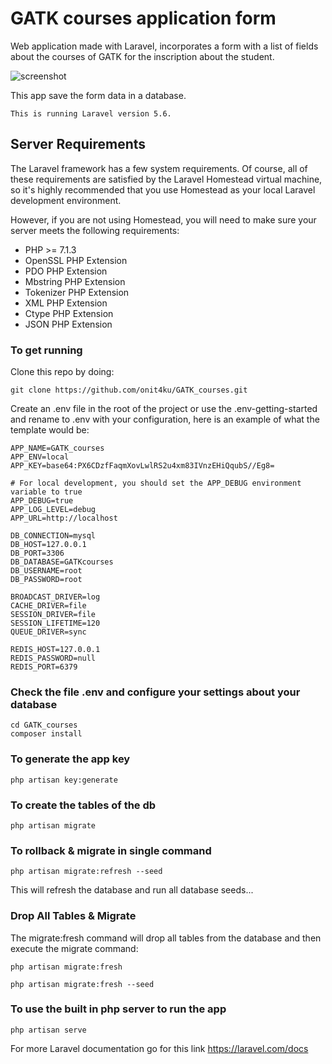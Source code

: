 # GATK courses application form

Web application made with Laravel, incorporates a form with a list of fields about the courses of GATK for the inscription about the student.

![screenshot](http://clinbioinfosspa.es/files/image/gatk.png)

This app save the form data in a database.

`This is running Laravel version 5.6.`

## Server Requirements

The Laravel framework has a few system requirements. Of course, all of these requirements are satisfied by the Laravel Homestead virtual machine, so it's highly recommended that you use Homestead as your local Laravel development environment.

However, if you are not using Homestead, you will need to make sure your server meets the following requirements:

* PHP >= 7.1.3
* OpenSSL PHP Extension
* PDO PHP Extension
* Mbstring PHP Extension
* Tokenizer PHP Extension
* XML PHP Extension
* Ctype PHP Extension
* JSON PHP Extension

### To get running

Clone this repo by doing:

    git clone https://github.com/onit4ku/GATK_courses.git

Create an .env file in the root of the project or use the .env-getting-started and rename to .env with your configuration, here is an example of what the template would be:

    APP_NAME=GATK_courses
    APP_ENV=local
    APP_KEY=base64:PX6CDzfFaqmXovLwlRS2u4xm83IVnzEHiQqubS//Eg8=

    # For local development, you should set the APP_DEBUG environment variable to true
    APP_DEBUG=true
    APP_LOG_LEVEL=debug
    APP_URL=http://localhost

    DB_CONNECTION=mysql
    DB_HOST=127.0.0.1
    DB_PORT=3306
    DB_DATABASE=GATKcourses
    DB_USERNAME=root
    DB_PASSWORD=root

    BROADCAST_DRIVER=log
    CACHE_DRIVER=file
    SESSION_DRIVER=file
    SESSION_LIFETIME=120
    QUEUE_DRIVER=sync

    REDIS_HOST=127.0.0.1
    REDIS_PASSWORD=null
    REDIS_PORT=6379

### Check the file .env and configure your settings about your database

    cd GATK_courses
    composer install

### To generate the app key

    php artisan key:generate

### To create the tables of the db

    php artisan migrate

### To rollback & migrate in single command

    php artisan migrate:refresh --seed

This will refresh the database and run all database seeds...

### Drop All Tables & Migrate

The migrate:fresh command will drop all tables from the database and then execute the  migrate command:

    php artisan migrate:fresh

    php artisan migrate:fresh --seed

### To use the built in php server to run the app

    php artisan serve

For more Laravel documentation go for this link
<https://laravel.com/docs>
